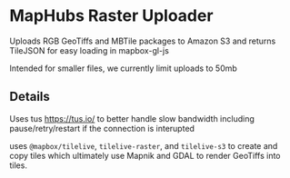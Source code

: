 # MapHubs Raster Uploader

Uploads RGB GeoTiffs and MBTile packages to Amazon S3 and returns TileJSON for easy loading in mapbox-gl-js

Intended for smaller files, we currently limit uploads to 50mb

## Details

Uses tus https://tus.io/ to better handle slow bandwidth including pause/retry/restart if the connection is interupted

uses `@mapbox/tilelive`, `tilelive-raster`, and `tilelive-s3` to create and copy tiles which ultimately use Mapnik and GDAL to render GeoTiffs into tiles.